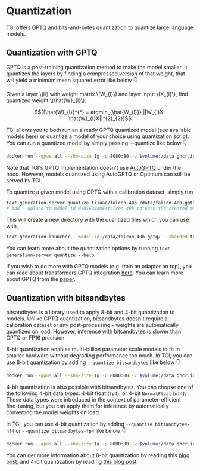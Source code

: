 # Quantization

TGI offers GPTQ and bits-and-bytes quantization to quantize large language models.

## Quantization with GPTQ

GPTQ is a post-training quantization method to make the model smaller. It quantizes the layers by finding a compressed version of that weight, that will yield a minimum mean squared error like below 👇 

Given a layer \\(l\\) with weight matrix \\(W_{l}\\) and layer input \\(X_{l}\\), find quantized weight \\(\\hat{W}_{l}\\):

$$({\hat{W}_{l}}^{*} = argmin_{\hat{W_{l}}} ||W_{l}X-\hat{W}_{l}X||^{2}_{2})$$


TGI allows you to both run an already GPTQ quantized model (see available models [here](https://huggingface.co/models?search=gptq)) or quantize a model of your choice using quantization script. You can run a quantized model by simply passing --quantize like below 👇 

```bash
docker run --gpus all --shm-size 1g -p 8080:80 -v $volume:/data ghcr.io/huggingface/text-generation-inference:latest --model-id $model --quantize gptq
```

Note that TGI's GPTQ implementation doesn't use [AutoGPTQ](https://github.com/PanQiWei/AutoGPTQ) under the hood. However, models quantized using AutoGPTQ or Optimum can still be served by TGI. 

To quantize a given model using GPTQ with a calibration dataset, simply run

```bash
text-generation-server quantize tiiuae/falcon-40b /data/falcon-40b-gptq
# Add --upload-to-model-id MYUSERNAME/falcon-40b to push the created model to the hub directly
```

This will create a new directory with the quantized files which you can use with,

```bash
text-generation-launcher --model-id /data/falcon-40b-gptq/ --sharded true --num-shard 2 --quantize gptq
```

You can learn more about the quantization options by running `text-generation-server quantize --help`.

If you wish to do more with GPTQ models (e.g. train an adapter on top), you can read about transformers GPTQ integration [here](https://huggingface.co/blog/gptq-integration).
You can learn more about GPTQ from the [paper](https://arxiv.org/pdf/2210.17323.pdf).

## Quantization with bitsandbytes

bitsandbytes is a library used to apply 8-bit and 4-bit quantization to models. Unlike GPTQ quantization, bitsandbytes doesn't require a calibration dataset or any post-processing – weights are automatically quantized on load. However, inference with bitsandbytes is slower than GPTQ or FP16 precision.

8-bit quantization enables multi-billion parameter scale models to fit in smaller hardware without degrading performance too much. 
In TGI, you can use 8-bit quantization by adding `--quantize bitsandbytes` like below 👇

```bash
docker run --gpus all --shm-size 1g -p 8080:80 -v $volume:/data ghcr.io/huggingface/text-generation-inference:latest --model-id $model --quantize bitsandbytes
```

4-bit quantization is also possible with bitsandbytes. You can choose one of the following 4-bit data types: 4-bit float (`fp4`), or 4-bit `NormalFloat` (`nf4`). These data types were introduced in the context of parameter-efficient fine-tuning, but you can apply them for inference by automatically converting the model weights on load.

In TGI, you can use 4-bit quantization by adding `--quantize bitsandbytes-nf4` or `--quantize bitsandbytes-fp4` like below 👇 

```bash
docker run --gpus all --shm-size 1g -p 8080:80 -v $volume:/data ghcr.io/huggingface/text-generation-inference:latest --model-id $model --quantize bitsandbytes-nf4
```

You can get more information about 8-bit quantization by reading this [blog post](https://huggingface.co/blog/hf-bitsandbytes-integration), and 4-bit quantization by reading [this blog post](https://huggingface.co/blog/4bit-transformers-bitsandbytes).
